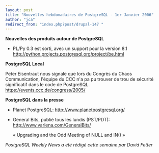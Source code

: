 ```yaml
---
layout: post
title: "Nouvelles hebdomadaires de PostgreSQL - 1er Janvier 2006"
author: "jca"
redirect_from: "index.php?post/drupal-147 "
---
```




<strong>Nouvelles des produits autour de PostgreSQL</strong>

<ul>

<li>

PL/Py 0.3 est sorti, avec un support pour la version 8.1 <a target="_blank" href="http://python.projects.postgresql.org/project/be.html">http://python.projects.postgresql.org/project/be.html</a>

</li>

</ul>

<p><strong>PostgreSQL Local</strong></p>

<p>

Peter Eisentraut nous signale que lors du Congrès du  Chaos Communication, l'équipe du CCC n'a pa pu trouver de trou de sécurité significatif dans le code de PostgreSQL.  <a target="_blank" href="https://events.ccc.de/congress/2005/">https://events.ccc.de/congress/2005/</a>

</p>

<p><strong>PostgreSQL dans la presse</strong></p>

<ul>

<li>

Planet PostgreSQL:  <a target="_blank" href="http://www.planetpostgresql.org/">http://www.planetpostgresql.org/</a>

</li>

<li>

General Bits, publié tous les lundis (PST/PDT):  <a target="_blank" href="http://www.varlena.com/GeneralBits/">http://www.varlena.com/GeneralBits/</a>

« Upgrading and the Odd Meeting of NULL and IN() » </li>

</ul>

<p><em>

PostgreSQL Weekly News a été rédigé cette semaine par  David Fetter

</em>

</p>